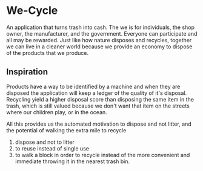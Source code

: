 # We-Cycle

An application that turns trash into cash. The we is for individuals, the shop owner, the manufacturer, and the government. Everyone can participate and all may be rewarded. Just like how nature disposes and recycles, together we can live in a cleaner world because we provide an economy to dispose of the products that we produce.



## Inspiration

Products have a way to be identified by a machine and when they are disposed the application will keep a ledger of the quality of it's disposal. Recycling yield a higher disposal score than disposing the same item in the trash, which is still valued because we don't want that item on the streets where our children play, or in the ocean.

All this provides us the automated motivation to dispose and not litter, and the potential of walking the extra mile to recycle

1. dispose and not to litter
2. to reuse instead of single use
3. to walk a block in order to recycle instead of the more convenient and immediate throwing it in the nearest trash bin.
